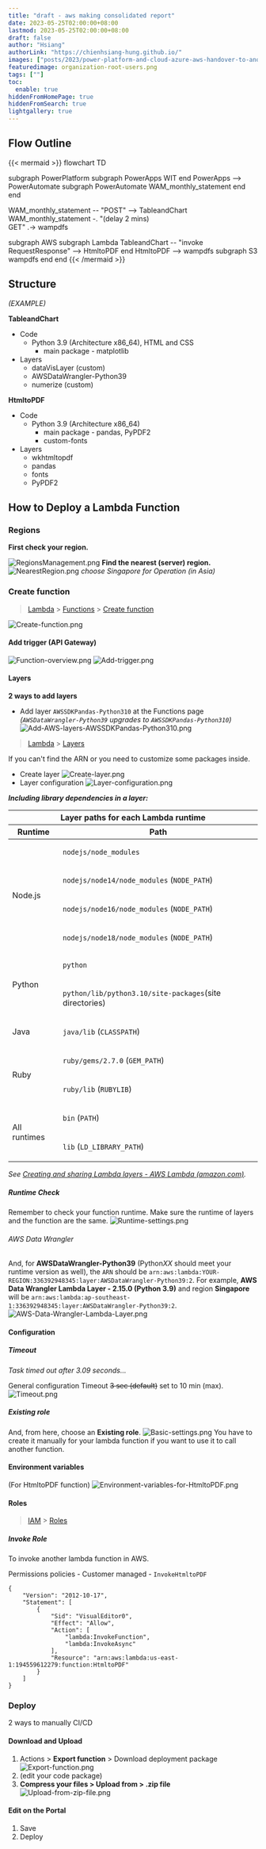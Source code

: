 ```yaml
---
title: "draft - aws making consolidated report"
date: 2023-05-25T02:00:00+08:00
lastmod: 2023-05-25T02:00:00+08:00
draft: false
author: "Hsiang"
authorLink: "https://chienhsiang-hung.github.io/"
images: ["posts/2023/power-platform-and-cloud-azure-aws-handover-to-another-employee/organization-root-users.png"]
featuredimage: organization-root-users.png
tags: [""]
toc:
  enable: true
hiddenFromHomePage: true
hiddenFromSearch: true
lightgallery: true
---
```

## Flow Outline
{{< mermaid >}}
flowchart TD

subgraph PowerPlatform
  subgraph PowerApps
    WIT
  end
  PowerApps --> PowerAutomate
  subgraph PowerAutomate
    WAM_monthly_statement
  end
end

WAM_monthly_statement -- "POST" --> TableandChart
WAM_monthly_statement -. "(delay 2 mins) <br>GET" .-> wampdfs

subgraph AWS
  subgraph Lambda
    TableandChart -- "invoke RequestResponse" --> HtmltoPDF
  end
  HtmltoPDF --> wampdfs
  subgraph S3
    wampdfs
  end
end
{{< /mermaid >}}
## Structure
*(EXAMPLE)*

**TableandChart**
- Code
  + Python 3.9 (Architecture x86_64), HTML and CSS
    - main package - matplotlib
- Layers
  + dataVisLayer (custom)
  + AWSDataWrangler-Python39	
  + numerize (custom)

**HtmltoPDF**
- Code
  + Python 3.9 (Architecture x86_64)
    - main package - pandas, PyPDF2
    - custom-fonts
- Layers
  + wkhtmltopdf
  + pandas
  + fonts
  + PyPDF2

## How to Deploy a Lambda Function
### Regions
**First check your region.**
<!-- {{< image src="RegionsManagement.png" alt="RegionsManagement.png" caption="RegionsManagement.png" title="RegionsManagement.png">}} -->
![RegionsManagement.png](RegionsManagement.png "RegionsManagement.png")
**Find the nearest (server) region.**
![NearestRegion.png](NearestRegion.png "NearestRegion.png")
*choose Singapore for Operation (in Asia)*
### Create function
> [Lambda](https://ap-southeast-1.console.aws.amazon.com/lambda/home?region=ap-southeast-1#/) > [Functions](https://ap-southeast-1.console.aws.amazon.com/lambda/home?region=ap-southeast-1#/functions) > [Create function](#Create-function)

![Create-function.png](Create-function.png "Create-function.png")
#### Add trigger (API Gateway)
![Function-overview.png](Function-overview.png "Function-overview.png")
![Add-trigger.png](Add-trigger.png "Add-trigger.png")
#### Layers
**2 ways to add layers**
- Add layer `AWSSDKPandas-Python310` at the Functions page *(`AWSDataWrangler-Python39` upgrades to `AWSSDKPandas-Python310`)*
![Add-AWS-layers-AWSSDKPandas-Python310.png](Add-AWS-layers-AWSSDKPandas-Python310.png "Add-AWS-layers-AWSSDKPandas-Python310.png")
> [Lambda](https://us-east-1.console.aws.amazon.com/lambda/home?region=us-east-1#/) > [Layers](#Layers)

If you can't find the ARN or you need to customize some packages inside.
- Create layer
![Create-layer.png](Create-layer.png "Create-layer.png")
- Layer configuration
![Layer-configuration.png](Layer-configuration.png "Layer-configuration.png")

***Including library dependencies in a layer:***
<table id="w366aac23c43c23b7">
  <thead>
    <tr><th class="table-header" colspan="100"><div class="title">Layer paths for each Lambda runtime</div></th></tr>
    <tr>
      <th>Runtime</th>
      <th>Path</th>
    </tr>
  </thead>
    <tbody><tr>
      <td rowspan="4">
        <p>Node.js</p>
      </td>
      <td>
        <p><code class="code">nodejs/node_modules</code></p>
      </td>
    </tr>
    <tr>
      <td>
        <p><code class="code">nodejs/node14/node_modules</code> (<code class="code">NODE_PATH</code>)</p>
      </td>
    </tr>
    <tr>
      <td>
        <p><code class="code">nodejs/node16/node_modules</code> (<code class="code">NODE_PATH</code>)</p>
      </td>
    </tr>
    <tr>
      <td>
        <p><code class="code">nodejs/node18/node_modules</code> (<code class="code">NODE_PATH</code>)</p>
      </td>
    </tr>
    <tr>
      <td rowspan="2">
        <p>Python</p>
      </td>
      <td>
        <p><code class="code">python</code></p>
      </td>
    </tr>
    <tr>
      <td>
        <p><code class="code">python/lib/python3.10/site-packages</code>(site directories)</p>
      </td>
    </tr>
    <tr>
      <td>
        <p>Java</p>
      </td>
      <td>
        <p><code class="code">java/lib</code> (<code class="code">CLASSPATH</code>)</p>
      </td>
    </tr>
    <tr>
      <td rowspan="2">
        <p>Ruby</p>
      </td>
      <td>
        <p><code class="code">ruby/gems/2.7.0</code> (<code class="code">GEM_PATH</code>)</p>
      </td>
    </tr>
    <tr>
      <td>
        <p><code class="code">ruby/lib</code> (<code class="code">RUBYLIB</code>)</p>
      </td>
    </tr>
    <tr>
      <td rowspan="2">
        <p>All runtimes</p>
      </td>
      <td>
        <p><code class="code">bin</code> (<code class="code">PATH</code>)  </p>
      </td>
    </tr>
    <tr>
      <td>
        <p><code class="code">lib</code> (<code class="code">LD_LIBRARY_PATH</code>)</p>
      </td>
    </tr>
  </tbody>
</table>

*See [Creating and sharing Lambda layers - AWS Lambda (amazon.com)](https://docs.aws.amazon.com/lambda/latest/dg/configuration-layers.html).*
##### Runtime Check
Remember to check your function runtime. Make sure the runtime of layers and the function are the same.
![Runtime-settings.png](Runtime-settings.png "Runtime-settings.png")
###### AWS Data Wrangler
And, for **AWSDataWrangler-Python39** (Python*XX* should meet your runtime version as well), the `ARN` should be `arn:aws:lambda:YOUR-REGION:336392948345:layer:AWSDataWrangler-Python39:2`. For example, **AWS Data Wrangler Lambda Layer - 2.15.0 (Python 3.9)** and region **Singapore** will be `arn:aws:lambda:ap-southeast-1:336392948345:layer:AWSDataWrangler-Python39:2`.
![AWS-Data-Wrangler-Lambda-Layer.png](AWS-Data-Wrangler-Lambda-Layer.png "AWS-Data-Wrangler-Lambda-Layer.png")
#### Configuration
##### Timeout
*Task timed out after 3.09 seconds...*

General configuration Timeout ~~3 sec (default)~~ set to 10 min (max).
![Timeout.png](Timeout.png "Timeout.png")
##### Existing role
And, from here, choose an **Existing role**.
![Basic-settings.png](Basic-settings.png "Basic-settings.png")
You have to create it manually for your lambda function if you want to use it to call another function.
#### Environment variables
(For HtmltoPDF function)
![Environment-variables-for-HtmltoPDF.png](Environment-variables-for-HtmltoPDF.png "Environment-variables-for-HtmltoPDF.png")
#### Roles
> [IAM](https://us-east-1.console.aws.amazon.com/iamv2/home?region=us-east-1#/home) > [Roles](https://us-east-1.console.aws.amazon.com/iamv2/home?region=us-east-1#/roles)
##### Invoke Role
To invoke another lambda function in AWS.

Permissions policies - Customer managed - `InvokeHtmltoPDF`
```
{
    "Version": "2012-10-17",
    "Statement": [
        {
            "Sid": "VisualEditor0",
            "Effect": "Allow",
            "Action": [
                "lambda:InvokeFunction",
                "lambda:InvokeAsync"
            ],
            "Resource": "arn:aws:lambda:us-east-1:194559612279:function:HtmltoPDF"
        }
    ]
}
```
### Deploy
2 ways to manually CI/CD
#### Download and Upload
1. Actions > **Export function** > Download deployment package
![Export-function.png](Export-function.png "Export-function.png")
2. (edit your code package)
3. **Compress your files > Upload from > .zip file**
![Upload-from-zip-file.png](Upload-from-zip-file.png "Upload-from-zip-file.png")
#### Edit on the Portal
1. Save
2. Deploy
